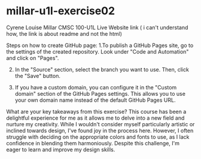 # millar-u1l-exercise02

Cyrene Louise Millar
CMSC 100-U1L
Live Website link ( i can't understand how, the link is about readme and not the html)



Steps on how to create GitHub page: 
1.To publish a GitHub Pages site, go to the settings of the created repository. Look under "Code and Automation" and click on "Pages".

2. In the "Source" section, select the branch you want to use. Then, click the "Save" button.

3. If you have a custom domain, you can configure it in the "Custom domain" section of the GitHub Pages settings. This allows you to use your own domain name instead of the default GitHub Pages URL.

What are your key takeaways from this exercise?
This course has been a delightful experience for me as it allows me to delve into a new field and nurture my creativity. While I wouldn't consider myself particularly artistic or inclined towards design, I've found joy in the process here. However, I often struggle with deciding on the appropriate colors and fonts to use, as I lack confidence in blending them harmoniously. Despite this challenge, I'm eager to learn and improve my design skills.
